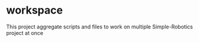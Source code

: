 # workspace
This project aggregate scripts and files to work on multiple Simple-Robotics project at once
